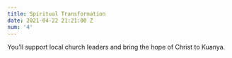 ```yaml
---
title: Spiritual Transformation
date: 2021-04-22 21:21:00 Z
num: '4'
---
```


You’ll support local church leaders and bring the hope of Christ to Kuanya.
